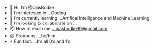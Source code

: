 - 👋 Hi, I’m @OjasBodke
- 👀 I’m interested in ...Coding
- 🌱 I’m currently learning ...Artifical Intelligence and Machine Learning
- 💞️ I’m looking to collaborate on ...
- 📫 How to reach me ...ojasbodke99@gmail.com
- 😄 Pronouns: ...he/him
- ⚡ Fun fact: ...It’s all 0’s and 1’s

<!---
OjasBodke/OjasBodke is a ✨ special ✨ repository because its `README.md` (this file) appears on your GitHub profile.
You can click the Preview link to take a look at your changes.
--->
